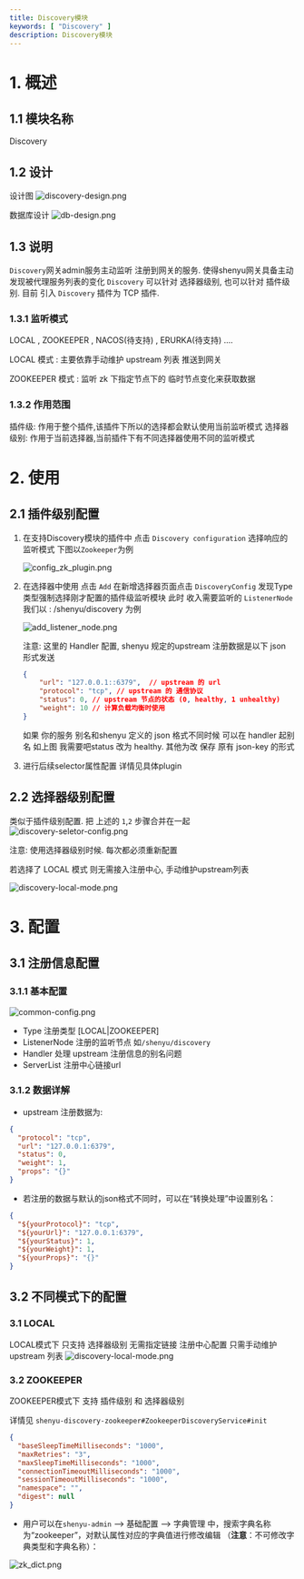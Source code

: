 ```yaml
---
title: Discovery模块
keywords: [ "Discovery" ]
description: Discovery模块
---
```


# 1. 概述

## 1.1 模块名称

Discovery

## 1.2 设计

设计图
![discovery-design.png](/img/shenyu/plugin/discovery/discovery-design.png)

数据库设计
![db-design.png](/img/shenyu/plugin/discovery/db-design.png)

## 1.3 说明

`Discovery`网关admin服务主动监听 注册到网关的服务. 使得shenyu网关具备主动发现被代理服务列表的变化
`Discovery` 可以针对 选择器级别, 也可以针对 插件级别.
目前 引入 `Discovery` 插件为 TCP 插件.

### 1.3.1 监听模式

LOCAL , ZOOKEEPER , NACOS(待支持) , ERURKA(待支持) ....

LOCAL 模式 : 主要依靠手动维护 upstream 列表 推送到网关

ZOOKEEPER 模式 : 监听 zk 下指定节点下的 临时节点变化来获取数据

### 1.3.2 作用范围

插件级: 作用于整个插件,该插件下所以的选择都会默认使用当前监听模式
选择器级别: 作用于当前选择器,当前插件下有不同选择器使用不同的监听模式

# 2. 使用

## 2.1 插件级别配置

1. 在支持Discovery模块的插件中 点击 `Discovery configuration` 选择响应的监听模式
   下图以`Zookeeper`为例

   ![config_zk_plugin.png](/img/shenyu/plugin/discovery/config_zk_plugin.png)

2. 在选择器中使用 点击 `Add` 在新增选择器页面点击 `DiscoveryConfig` 发现Type 类型强制选择刚才配置的插件级监听模块
   此时 收入需要监听的 `ListenerNode` 我们以 : /shenyu/discovery 为例

   ![add_listener_node.png](/img/shenyu/plugin/discovery/add_listener_node.png)

   注意: 这里的 Handler 配置, shenyu 规定的upstream 注册数据是以下 json 形式发送

    ```json
    {
        "url": "127.0.0.1::6379",  // upstream 的 url
        "protocol": "tcp", // upstream 的 通信协议
        "status": 0, // upstream 节点的状态 (0, healthy, 1 unhealthy)
        "weight": 10 // 计算负载均衡时使用
    }
    ```
   
   如果 你的服务 别名和shenyu 定义的 json 格式不同时候 可以在 handler 起别名
   如上图 我需要吧status 改为 healthy. 其他为改 保存 原有 json-key 的形式

3. 进行后续selector属性配置 详情见具体plugin

## 2.2 选择器级别配置

类似于插件级别配置. 把 上述的 `1`,`2` 步骤合并在一起
![discovery-seletor-config.png](/img/shenyu/plugin/discovery/discovery-seletor-config.png)

注意: 使用选择器级别时候. 每次都必须重新配置

若选择了 LOCAL 模式 则无需接入注册中心, 手动维护upstream列表

![discovery-local-mode.png](/img/shenyu/plugin/discovery/discovery-local-mode.png)

# 3. 配置

## 3.1 注册信息配置

### 3.1.1 基本配置

![common-config.png](/img/shenyu/plugin/discovery/common-config.png)

- Type 注册类型 [LOCAL|ZOOKEEPER]
- ListenerNode 注册的监听节点 如`/shenyu/discovery`
- Handler 处理 upstream 注册信息的别名问题
- ServerList 注册中心链接url


### 3.1.2 数据详解

- upstream 注册数据为:

```json
{
  "protocol": "tcp",
  "url": "127.0.0.1:6379",
  "status": 0,
  "weight": 1,
  "props": "{}"
}
```

- 若注册的数据与默认的json格式不同时，可以在“转换处理”中设置别名：

```json
{
  "${yourProtocol}": "tcp",
  "${yourUrl}": "127.0.0.1:6379",
  "${yourStatus}": 1,
  "${yourWeight}": 1,
  "${yourProps}": "{}"
}
```

## 3.2 不同模式下的配置

### 3.1 LOCAL

LOCAL模式下 只支持 选择器级别
无需指定链接 注册中心配置 只需手动维护 upstream 列表
![discovery-local-mode.png](/img/shenyu/plugin/discovery/discovery-local-mode.png)

### 3.2 ZOOKEEPER

ZOOKEEPER模式下 支持 插件级别 和 选择器级别

详情见 `shenyu-discovery-zookeeper#ZookeeperDiscoveryService#init`

```json
{
  "baseSleepTimeMilliseconds": "1000",
  "maxRetries": "3",
  "maxSleepTimeMilliseconds": "1000",
  "connectionTimeoutMilliseconds": "1000",
  "sessionTimeoutMilliseconds": "1000",
  "namespace": "",
  "digest": null
}
```

- 用户可以在`shenyu-admin` --> 基础配置 --> 字典管理 中，搜索字典名称为“zookeeper”，对默认属性对应的字典值进行修改编辑
  （__注意__：不可修改字典类型和字典名称）：

![zk_dict.png](/img/shenyu/plugin/tcp/zk_dict_zh.png)


